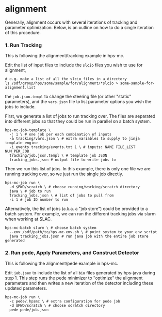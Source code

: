 alignment
=========
Generally, alignment occurs with several iterations of tracking and parameter optimization.
Below, is an outline on how to do a single iteration of this procedure.

### 1. Run Tracking
This is following the alignment/tracking example in hps-mc.

Edit the list of input files to include the `slcio` files you wish to use for alignment,
```
# e.g. make a list of all the slcio files in a directory
ls /sdf/group/hps/some/sample/for/alignment/*slcio > some-sample-for-alignment.list
```
the `job.json.templ` to change the steering file (or other "static" parameters),
and the `vars.json` file to list parameter options you wish the jobs to include.

First, we generate a list of jobs to run tracking over. The files are separated into
different jobs so that they could be run in parallel on a batch system.
```
hps-mc-job-template \
  -j 1 \ # one job per each combination of inputs
  -a tracking/vars.json \ # extra variables to supply to jinja template engine
  -i events tracking/events.txt 1 \ # inputs: NAME FILE_LIST NUM_PER_JOB
  tracking/job.json.templ \ # template job JSON
  tracking_jobs.json # output file to write jobs to
```

Then we run this list of jobs. In this example, there is only one file we are
running tracking over, so we just run the single job directly.
```
hps-mc-job run \
  -d $PWD/scratch \ # choose running/working/scratch directory
  java \ # job to run
  tracking_jobs.json \ # list of jobs to pull from
  -i 1 # job ID number to run
```

Alternatively, the list of jobs (a.k.a. a "job store") could be provided to
a batch system. For example, we can run the different tracking jobs via slurm
when working at SLAC.
```
hps-mc-batch slurm \ # choose batch system
  --env /sdf/path/to/hps-mc-env.sh \ # point system to your env script
  java tracking_jobs.json # run java job with the entire job store generated
```

### 2. Run pede, Apply Parameters, and Construct Detector
This is following the alignment/pede example in hps-mc.

Edit `job.json` to include the list of all `bin` files generated by hps-java during step 1.
This step runs the pede minimizer to "optimize" the alignment parameters and then
writes a new iteration of the detector including these updated parameters.

```
hps-mc-job run \
  -c pede/.hpsmc \ # extra configuration for pede job
  -d $PWD/scratch \ # choose scratch directory
  pede pede/job.json
```

